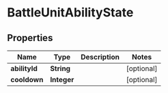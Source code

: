 

# BattleUnitAbilityState


## Properties

| Name | Type | Description | Notes |
|------------ | ------------- | ------------- | -------------|
|**abilityId** | **String** |  |  [optional] |
|**cooldown** | **Integer** |  |  [optional] |



